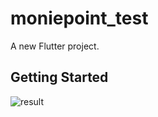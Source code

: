# moniepoint_test

A new Flutter project.

## Getting Started

![result](https://github.com/kannel-outis/e_commerce_ui/blob/master/ezgif-5-25d53ffe18.gif)

